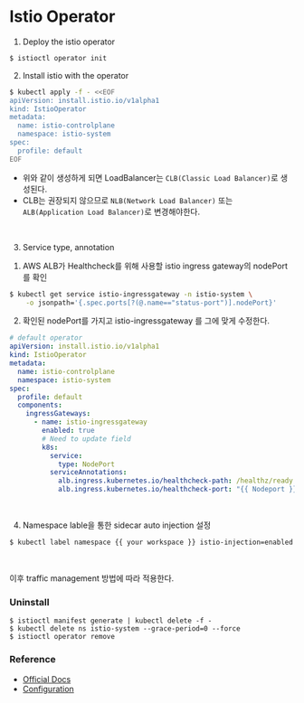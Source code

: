 # Istio Operator

1. Deploy the istio operator
```bash
$ istioctl operator init
```

2. Install istio with the operator
```bash
$ kubectl apply -f - <<EOF
apiVersion: install.istio.io/v1alpha1
kind: IstioOperator
metadata:
  name: istio-controlplane
  namespace: istio-system
spec:
  profile: default
EOF
```
* 위와 같이 생성하게 되면 LoadBalancer는 `CLB(Classic Load Balancer)`로 생성된다.
* CLB는 권장되지 않으므로 `NLB(Network Load Balancer)` 또는 `ALB(Application Load Balancer)`로 변경해야한다.
<br>

3. Service type, annotation
1) AWS ALB가 Healthcheck를 위해 사용할 istio ingress gateway의 nodePort를 확인
```bash
$ kubectl get service istio-ingressgateway -n istio-system \
    -o jsonpath='{.spec.ports[?(@.name=="status-port")].nodePort}'
```

2) 확인된 nodePort를 가지고 istio-ingressgateway 를 그에 맞게 수정한다.
```yaml
# default operator
apiVersion: install.istio.io/v1alpha1
kind: IstioOperator
metadata:
  name: istio-controlplane
  namespace: istio-system
spec:
  profile: default
  components:
    ingressGateways:
      - name: istio-ingressgateway
        enabled: true
        # Need to update field
        k8s:
          service:
            type: NodePort
          serviceAnnotations:
            alb.ingress.kubernetes.io/healthcheck-path: /healthz/ready
            alb.ingress.kubernetes.io/healthcheck-port: "{{ Nodeport }}"
```
<br>

4. Namespace lable을 통한 sidecar auto injection 설정
```bash
$ kubectl label namespace {{ your workspace }} istio-injection=enabled
```
<br>

이후 traffic management 방법에 따라 적용한다.
<br>

### Uninstall
```
$ istioctl manifest generate | kubectl delete -f -
$ kubectl delete ns istio-system --grace-period=0 --force
$ istioctl operator remove
```

### Reference
* [Official Docs](https://istio.io/latest/docs/setup/install/operator/)
* [Configuration](https://istio.io/latest/docs/ops/configuration/)
